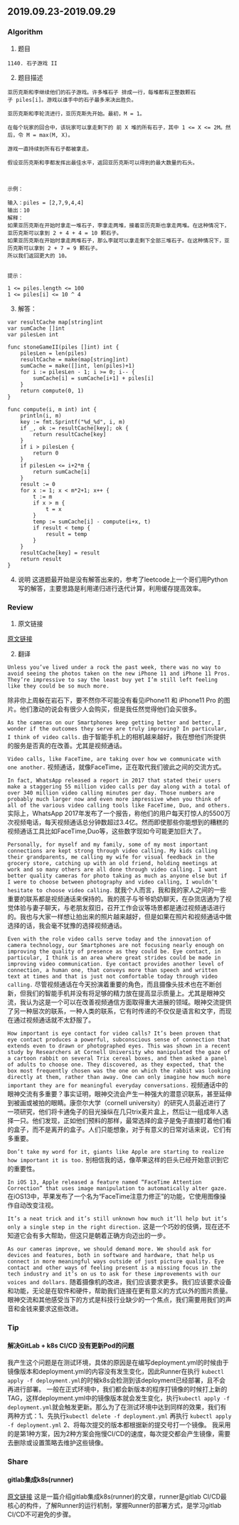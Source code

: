 ## 2019.09.23-2019.09.29

### Algorithm
1. 题目
```
1140. 石子游戏 II
```
2. 题目描述
```
亚历克斯和李继续他们的石子游戏。许多堆石子 排成一行，每堆都有正整数颗石子 piles[i]。游戏以谁手中的石子最多来决出胜负。

亚历克斯和李轮流进行，亚历克斯先开始。最初，M = 1。

在每个玩家的回合中，该玩家可以拿走剩下的 前 X 堆的所有石子，其中 1 <= X <= 2M。然后，令 M = max(M, X)。

游戏一直持续到所有石子都被拿走。

假设亚历克斯和李都发挥出最佳水平，返回亚历克斯可以得到的最大数量的石头。

 

示例：

输入：piles = [2,7,9,4,4]
输出：10
解释：
如果亚历克斯在开始时拿走一堆石子，李拿走两堆，接着亚历克斯也拿走两堆。在这种情况下，亚历克斯可以拿到 2 + 4 + 4 = 10 颗石子。
如果亚历克斯在开始时拿走两堆石子，那么李就可以拿走剩下全部三堆石子。在这种情况下，亚历克斯可以拿到 2 + 7 = 9 颗石子。
所以我们返回更大的 10。
 

提示：

1 <= piles.length <= 100
1 <= piles[i] <= 10 ^ 4
```

3. 解答：
```golang
var resultCache map[string]int
var sumCache []int
var pilesLen int

func stoneGameII(piles []int) int {
	pilesLen = len(piles)
	resultCache = make(map[string]int)
	sumCache = make([]int, len(piles)+1)
	for i := pilesLen - 1; i >= 0; i-- {
		sumCache[i] = sumCache[i+1] + piles[i]
	}
	return compute(0, 1)
}

func compute(i, m int) int {
	println(i, m)
	key := fmt.Sprintf("%d_%d", i, m)
	if _, ok := resultCache[key]; ok {
		return resultCache[key]
	}
	if i > pilesLen {
		return 0
	}
	if pilesLen <= i+2*m {
		return sumCache[i]
	}
	result := 0
	for x := 1; x < m*2+1; x++ {
		t := m
		if x > m {
			t = x
		}
		temp := sumCache[i] - compute(i+x, t)
		if result < temp {
			result = temp
		}
	}
	resultCache[key] = result
	return result
}
```
4. 说明
这道题最开始是没有解答出来的，参考了leetcode上一个哥们用Python写的解答，主要思路是利用递归进行迭代计算，利用缓存提高效率。

### Review
1. 原文链接

[原文链接](`https://medium.com/@tareqismail/the-camera-feature-thats-missing-eye-contact-c14025fcd16`)

2. 翻译

`Unless you’ve lived under a rock the past week, there was no way to avoid seeing the photos taken on the new iPhone 11 and iPhone 11 Pros. They’re impressive to say the least buy yet I’m still left feeling like they could be so much more.`

除非你上周躲在岩石下，要不然你不可能没有看见iPhone11 和 iPhone11 Pro 的图片。他们激动的说会有很少人会购买，但是我任然觉得他们会买很多。

`As the cameras on our Smartphones keep getting better and better, I wonder if the outcomes they serve are truly improving? In particular, I think of video calls.`
由于智能手机上的相机越来越好，我在想他们所提供的服务是否真的在改善。尤其是视频通话。

`Video calls, like FaceTime, are taking over how we communicate with one another.`
视频通话，就像FaceTime，正在取代我们彼此之间的交流方式。

`In fact, WhatsApp released a report in 2017 that stated their users make a staggering 55 million video calls per day along with a total of over 340 million video calling minutes per day. Those numbers are probably much larger now and even more impressive when you think of all of the various video calling tools like FaceTime, Duo, and others.`
实际上，WhatsApp 2017年发布了一个报告，称他们的用户每天打惊人的5500万次视频电话，每天视频通话总分钟数超过3.4亿。然而即使那些你能想到的糟糕的视频通话工具比如FaceTime,Duo等，这些数字现如今可能更加巨大了。

`Personally, for myself and my family, some of my most important connections are kept strong through video calling. My kids calling their grandparents, me calling my wife for visual feedback in the grocery store, catching up with an old friend, holding meetings at work and so many others are all done through video calling. I want better quality cameras for photo taking as much as anyone else but if I were to choose between photography and video calling, I wouldn’t hesitate to choose video calling.`
就我个人而言，我和我的家人之间的一些重要的联系都是视频通话来保持的。我的孩子与爷爷奶奶聊天，在杂货店通为了视觉体验与妻子聊天，与老朋友叙旧，召开工作会议等场景都是通过视频通话进行的。我也与大家一样想让拍出来的照片越来越好，但是如果在照片和视频通话中做选择的话，我会毫不犹豫的选择视频通话。

`Even with the role video calls serve today and the innovation of camera technology, our Smartphones are not focusing nearly enough on improving the quality of presence as they could be. Eye contact, in particular, I think is an area where great strides could be made in improving video communication. Eye contact provides another level of connection, a human one, that conveys more than speech and written text at times and that is just not comfortable today through video calling.`
尽管视频通话在今天扮演着重要的角色，而且摄像头技术也在不断创新，但我们的智能手机并没有将足够的精力放在提高显示质量上。尤其是眼神交流，我认为这是一个可以在改善视频通信方面取得重大进展的领域。眼神交流提供了另一种层次的联系，一种人类的联系，它有时传递的不仅仅是语言和文字，而现在通过视频通话就不太舒服了。

`How important is eye contact for video calls? It’s been proven that eye contact produces a powerful, subconscious sense of connection that extends even to drawn or photographed eyes. This was shown in a recent study by Researchers at Cornell University who manipulated the gaze of a cartoon rabbit on several Trix cereal boxes, and then asked a panel of adults to choose one. They discovered, as they expected, that the box most frequently chosen was the one on which the rabbit was looking directly at them, rather than away. One can only imagine how much more important they are for meaningful everyday conversations.`
视频通话中的眼神交流有多重要？事实证明，眼神交流会产生一种强大的潜意识联系，甚至延伸到被画或被拍的眼睛。康奈尔大学（cornell university）的研究人员最近进行了一项研究，他们将卡通兔子的目光操纵在几只trix麦片盒上，然后让一组成年人选择一只。他们发现，正如他们预料的那样，最常选择的盒子是兔子直接盯着他们看的盒子，而不是离开的盒子。人们只能想象，对于有意义的日常对话来说，它们有多重要。

`Don’t take my word for it, giants like Apple are starting to realize how important it is too.`
别相信我的话，像苹果这样的巨头已经开始意识到它的重要性。

`In iOS 13, Apple released a feature named “FaceTime Attention Correction” that uses image manipulation to automatically alter gaze.`
在iOS13中，苹果发布了一个名为“FaceTime注意力修正”的功能，它使用图像操作自动改变注视。

`It’s a neat trick and it’s still unknown how much it’ll help but it’s only a single step in the right direction.`
这是一个巧妙的伎俩，现在还不知道它会有多大帮助，但这只是朝着正确方向迈出的一步。

`As our cameras improve, we should demand more. We should ask for devices and features, both in software and hardware, that help us connect in more meaningful ways outside of just picture quality. Eye contact and other ways of feeling present is a missing focus in the tech industry and it’s on us to ask for these improvements with our voices and dollars.`
随着摄像机的改进，我们应该要求更多。我们应该要求设备和功能，无论是在软件和硬件，帮助我们连接在更有意义的方式以外的图片质量。眼神交流和其他感受当下的方式是科技行业缺少的一个焦点，我们需要用我们的声音和金钱来要求这些改进。

### Tip
#### 解决GitLab + k8s CI/CD 没有更新Pod的问题
我产生这个问题是在测试环境，具体的原因是在编写deployment.yml的时候由于镜像版本和deployment.yml的内容没有发生变化，因此Runner在执行 `kubectl apply -f deployment.yml`的时候k8s会检测到该deployment已经部署，且不会再进行部署。
一般在正式环境中，我们都会新版本的程序打镜像的时候打上新的TAG，这样deployment.yml中的镜像版本就会发生变化，执行`kubectl apply -f deployment.yml`就会触发更新。那么为了在测试环境中达到同样的效果，我们有两种方式：1、先执行`kubectl delete -f deployment.yml` 再执行 `kubectl apply -f deployment.yml`
2、将每次提交的版本都根据新的提交号打一个镜像。
我采用的是第1种方案，因为2种方案会拖慢CI/CD的速度，每次提交都会产生镜像，需要去删除或设置策略去维护这些镜像。

### Share
#### gitlab集成k8s(runner)
[原文链接](https://www.jianshu.com/p/604394db342b "gitlab集成k8s(runner)")
这是一篇介绍gitlab集成k8s(runner)的文章，runner是gitlab CI/CD最核心的构件，了解Runner的运行机制，掌握Runner的部署方式，是学习gitlab CI/CD不可避免的步骤。
